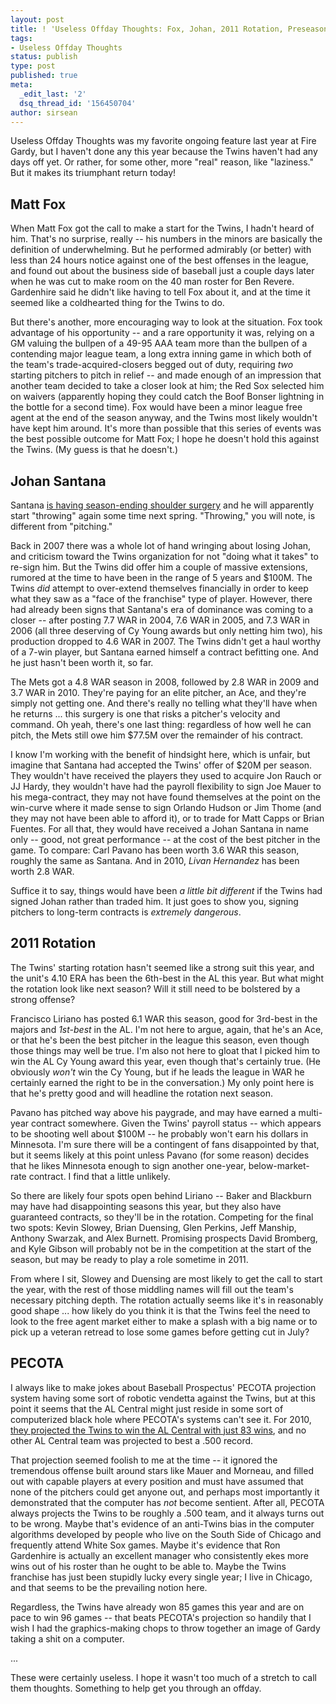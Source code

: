 ```yaml
---
layout: post
title: ! 'Useless Offday Thoughts: Fox, Johan, 2011 Rotation, Preseason Projections'
tags:
- Useless Offday Thoughts
status: publish
type: post
published: true
meta:
  _edit_last: '2'
  dsq_thread_id: '156450704'
author: sirsean
---
```

Useless Offday Thoughts was my favorite ongoing feature last year at Fire Gardy, but I haven't done any this year because the Twins haven't had any days off yet. Or rather, for some other, more "real" reason, like "laziness." But it makes its triumphant return today!

## Matt Fox

When Matt Fox got the call to make a start for the Twins, I hadn't heard of him. That's no surprise, really -- his numbers in the minors are basically the definition of underwhelming. But he performed admirably (or better) with less than 24 hours notice against one of the best offenses in the league, and found out about the business side of baseball just a couple days later when he was cut to make room on the 40 man roster for Ben Revere. Gardenhire said he didn't like having to tell Fox about it, and at the time it seemed like a coldhearted thing for the Twins to do.

But there's another, more encouraging way to look at the situation. Fox took advantage of his opportunity -- and a rare opportunity it was, relying on a GM valuing the bullpen of a 49-95 AAA team more than the bullpen of a contending major league team, a long extra inning game in which both of the team's trade-acquired-closers begged out of duty, requiring _two_ starting pitchers to pitch in relief -- and made enough of an impression that another team decided to take a closer look at him; the Red Sox selected him on waivers (apparently hoping they could catch the Boof Bonser lightning in the bottle for a second time). Fox would have been a minor league free agent at the end of the season anyway, and the Twins most likely wouldn't have kept him around. It's more than possible that this series of events was the best possible outcome for Matt Fox; I hope he doesn't hold this against the Twins. (My guess is that he doesn't.)

## Johan Santana

Santana [is having season-ending shoulder surgery](http://hardballtalk.nbcsports.com/top-posts/johan-santana-to-have-season-ending-surgery.php) and he will apparently start "throwing" again some time next spring. "Throwing," you will note, is different from "pitching."

Back in 2007 there was a whole lot of hand wringing about losing Johan, and criticism toward the Twins organization for not "doing what it takes" to re-sign him. But the Twins did offer him a couple of massive extensions, rumored at the time to have been in the range of 5 years and $100M. The Twins _did_ attempt to over-extend themselves financially in order to keep what they saw as a "face of the franchise" type of player. However, there had already been signs that Santana's era of dominance was coming to a closer -- after posting 7.7 WAR in 2004, 7.6 WAR in 2005, and 7.3 WAR in 2006 (all three deserving of Cy Young awards but only netting him two), his production dropped to 4.6 WAR in 2007. The Twins didn't get a haul worthy of a 7-win player, but Santana earned himself a contract befitting one. And he just hasn't been worth it, so far.

The Mets got a 4.8 WAR season in 2008, followed by 2.8 WAR in 2009 and 3.7 WAR in 2010. They're paying for an elite pitcher, an Ace, and they're simply not getting one. And there's really no telling what they'll have when he returns ... this surgery is one that risks a pitcher's velocity and command. Oh yeah, there's one last thing: regardless of how well he can pitch, the Mets still owe him $77.5M over the remainder of his contract.

I know I'm working with the benefit of hindsight here, which is unfair, but imagine that Santana had accepted the Twins' offer of $20M per season. They wouldn't have received the players they used to acquire Jon Rauch or JJ Hardy, they wouldn't have had the payroll flexibility to sign Joe Mauer to his mega-contract, they may not have found themselves at the point on the win-curve where it made sense to sign Orlando Hudson or Jim Thome (and they may not have been able to afford it), or to trade for Matt Capps or Brian Fuentes. For all that, they would have received a Johan Santana in name only -- good, not great performance -- at the cost of the best pitcher in the game. To compare: Carl Pavano has been worth 3.6 WAR this season, roughly the same as Santana. And in 2010, _Livan Hernandez_ has been worth 2.8 WAR.

Suffice it to say, things would have been _a little bit different_ if the Twins had signed Johan rather than traded him. It just goes to show you, signing pitchers to long-term contracts is _extremely dangerous_.

## 2011 Rotation

The Twins' starting rotation hasn't seemed like a strong suit this year, and the unit's 4.10 ERA has been the 6th-best in the AL this year. But what might the rotation look like next season? Will it still need to be bolstered by a strong offense?

Francisco Liriano has posted 6.1 WAR this season, good for 3rd-best in the majors and _1st-best_ in the AL. I'm not here to argue, again, that he's an Ace, or that he's been the best pitcher in the league this season, even though those things may well be true. I'm also not here to gloat that I picked him to win the AL Cy Young award this year, even though that's certainly true. (He obviously _won't_ win the Cy Young, but if he leads the league in WAR he certainly earned the right to be in the conversation.) My only point here is that he's pretty good and will headline the rotation next season.

Pavano has pitched way above his paygrade, and may have earned a multi-year contract somewhere. Given the Twins' payroll status -- which appears to be shooting well about $100M -- he probably won't earn his dollars in Minnesota. I'm sure there will be a contingent of fans disappointed by that, but it seems likely at this point unless Pavano (for some reason) decides that he likes Minnesota enough to sign another one-year, below-market-rate contract. I find that a little unlikely.

So there are likely four spots open behind Liriano -- Baker and Blackburn may have had disappointing seasons this year, but they also have guaranteed contracts, so they'll be in the rotation. Competing for the final two spots: Kevin Slowey, Brian Duensing, Glen Perkins, Jeff Manship, Anthony Swarzak, and Alex Burnett. Promising prospects David Bromberg, and Kyle Gibson will probably not be in the competition at the start of the season, but may be ready to play a role sometime in 2011.

From where I sit, Slowey and Duensing are most likely to get the call to start the year, with the rest of those middling names will fill out the team's necessary pitching depth. The rotation actually seems like it's in reasonably good shape ... how likely do you think it is that the Twins feel the need to look to the free agent market either to make a splash with a big name or to pick up a veteran retread to lose some games before getting cut in July?

## PECOTA

I always like to make jokes about Baseball Prospectus' PECOTA projection system having some sort of robotic vendetta against the Twins, but at this point it seems that the AL Central might just reside in some sort of computerized black hole where PECOTA's systems can't see it. For 2010, [they projected the Twins to win the AL Central with just 83 wins](http://bleacherreport.com/articles/336171-2010-pecota-projections-the-winners), and no other AL Central team was projected to best a .500 record.

That projection seemed foolish to me at the time -- it ignored the tremendous offense built around stars like Mauer and Morneau, and filled out with capable players at every position and must have assumed that none of the pitchers could get anyone out, and perhaps most importantly it demonstrated that the computer has _not_ become sentient. After all, PECOTA always projects the Twins to be roughly a .500 team, and it always turns out to be wrong. Maybe that's evidence of an anti-Twins bias in the computer algorithms developed by people who live on the South Side of Chicago and frequently attend White Sox games. Maybe it's evidence that Ron Gardenhire is actually an excellent manager who consistently ekes more wins out of his roster than he ought to be able to. Maybe the Twins franchise has just been stupidly lucky every single year; I live in Chicago, and that seems to be the prevailing notion here.

Regardless, the Twins have already won 85 games this year and are on pace to win 96 games -- that beats PECOTA's projection so handily that I wish I had the graphics-making chops to throw together an image of Gardy taking a shit on a computer.

...

These were certainly useless. I hope it wasn't too much of a stretch to call them thoughts. Something to help get you through an offday.
